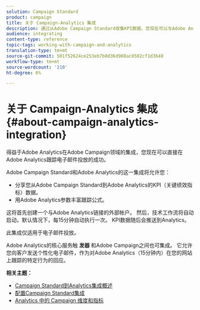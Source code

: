 ```yaml
---
solution: Campaign Standard
product: campaign
title: 关于 Campaign-Analytics 集成
description: 通过从Adobe Campaign Standard收集KPI数据，您现在可以与Adobe Analytics共享活动数据，以衡量来自Adobe Campaign的电子邮件营销指标。
audience: integrating
content-type: reference
topic-tags: working-with-campaign-and-analytics
translation-type: tm+mt
source-git-commit: 501f52624ce253eb7b0d36d908ac8502cf1d3b48
workflow-type: tm+mt
source-wordcount: '210'
ht-degree: 6%

---
```



# 关于 Campaign-Analytics 集成{#about-campaign-analytics-integration}

得益于Adobe Analytics在Adobe Campaign领域的集成，您现在可以直接在Adobe Analytics跟踪电子邮件投放的成功。

Adobe Campaign Standard和Adobe Analytics的这一集成将允许您：

* 分享您从Adobe Campaign Standard到Adobe Analytics的KPI（关键绩效指标）数据。
* 用Adobe Analytics参数丰富跟踪公式。

这将首先创建一个与Adobe Analytics链接的外部帐户。 然后，技术工作流将自动启动，默认情况下，每15分钟自动执行一次。 KPI数据随后会推送到Analytics。

此集成仅适用于电子邮件投放。

Adobe Analytics的核心服务触 **发器** 和Adobe Campaign之间也可集成。 它允许您向客户发送个性化电子邮件，作为对Adobe Analytics（15分钟内）在您的网站上跟踪的特定行为的回应。

**相关主题：**

* [Campaign Standard到Analytics集成概述](https://docs.adobe.com/content/help/en/analytics/integration/adobe-campaign.html)
* [配置Campaign Standard集成](https://docs.adobe.com/content/help/en/campaign-standard/using/integrating-with-adobe-cloud/working-with-campaign-and-analytics/configure-campaign-analytics-integration.html)
* [Analytics 中的 Campaign 维度和指标](../../integrating/using/campaign-dimensions-and-metrics-in-analytics.md)
